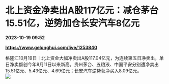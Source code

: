 # 北上资金净卖出A股117亿元：减仓茅台15.51亿，逆势加仓长安汽车8亿元

**2023-10-19 09:52**

**https://www.gelonghui.com/live/1253840**

格隆汇10月19日｜北上资金大幅净卖出A股117.04亿元，为连续第五日净卖出，单日净卖额创今年8月11日以来新高。贵州茅台、五粮液、中国平安分别遭净卖出15.51亿元、5.43亿元、4.69亿元；长安汽车逆势获净买入8.09亿元。  
![](https://img3.gelonghui.com/04845-3ae0af65-89fa-4187-8c8f-8e2a5cd2f59f.png)